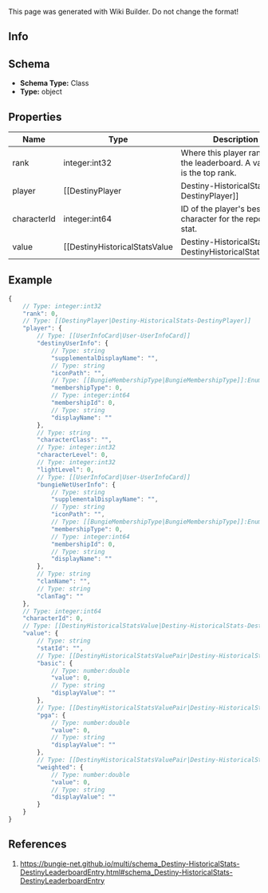 <span class="wiki-builder">This page was generated with Wiki Builder. Do not change the format!</span>

## Info

## Schema
* **Schema Type:** Class
* **Type:** object

## Properties
Name | Type | Description
---- | ---- | -----------
rank | integer:int32 | Where this player ranks on the leaderboard.  A value of 1 is the top rank.
player | [[DestinyPlayer|Destiny-HistoricalStats-DestinyPlayer]] | Identity details of the player
characterId | integer:int64 | ID of the player's best character for the reported stat.
value | [[DestinyHistoricalStatsValue|Destiny-HistoricalStats-DestinyHistoricalStatsValue]] | Value of the stat for this player

## Example
```javascript
{
    // Type: integer:int32
    "rank": 0,
    // Type: [[DestinyPlayer|Destiny-HistoricalStats-DestinyPlayer]]
    "player": {
        // Type: [[UserInfoCard|User-UserInfoCard]]
        "destinyUserInfo": {
            // Type: string
            "supplementalDisplayName": "",
            // Type: string
            "iconPath": "",
            // Type: [[BungieMembershipType|BungieMembershipType]]:Enum
            "membershipType": 0,
            // Type: integer:int64
            "membershipId": 0,
            // Type: string
            "displayName": ""
        },
        // Type: string
        "characterClass": "",
        // Type: integer:int32
        "characterLevel": 0,
        // Type: integer:int32
        "lightLevel": 0,
        // Type: [[UserInfoCard|User-UserInfoCard]]
        "bungieNetUserInfo": {
            // Type: string
            "supplementalDisplayName": "",
            // Type: string
            "iconPath": "",
            // Type: [[BungieMembershipType|BungieMembershipType]]:Enum
            "membershipType": 0,
            // Type: integer:int64
            "membershipId": 0,
            // Type: string
            "displayName": ""
        },
        // Type: string
        "clanName": "",
        // Type: string
        "clanTag": ""
    },
    // Type: integer:int64
    "characterId": 0,
    // Type: [[DestinyHistoricalStatsValue|Destiny-HistoricalStats-DestinyHistoricalStatsValue]]
    "value": {
        // Type: string
        "statId": "",
        // Type: [[DestinyHistoricalStatsValuePair|Destiny-HistoricalStats-DestinyHistoricalStatsValuePair]]
        "basic": {
            // Type: number:double
            "value": 0,
            // Type: string
            "displayValue": ""
        },
        // Type: [[DestinyHistoricalStatsValuePair|Destiny-HistoricalStats-DestinyHistoricalStatsValuePair]]
        "pga": {
            // Type: number:double
            "value": 0,
            // Type: string
            "displayValue": ""
        },
        // Type: [[DestinyHistoricalStatsValuePair|Destiny-HistoricalStats-DestinyHistoricalStatsValuePair]]
        "weighted": {
            // Type: number:double
            "value": 0,
            // Type: string
            "displayValue": ""
        }
    }
}

```

## References
1. https://bungie-net.github.io/multi/schema_Destiny-HistoricalStats-DestinyLeaderboardEntry.html#schema_Destiny-HistoricalStats-DestinyLeaderboardEntry
